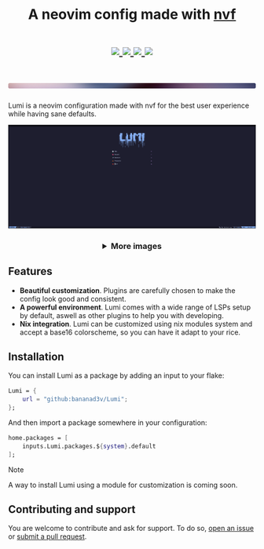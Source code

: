 <h1 align="center">
A neovim config made with <a href="https://github.com/NotAShelf/nvf">nvf</a>
</h1>
<h1 align="center">
<div>
    <a href="https://github.com/BANanaD3V/Lumi/issues">
        <img src="https://img.shields.io/github/issues/BANanaD3V/Lumi?color=A6DA95&labelColor=1e1e2e&style=for-the-badge">
    </a>
    <a href="https://github.com/BANanaD3V/Lumi/stargazers">
        <img src="https://img.shields.io/github/stars/BANanaD3V/Lumi?color=ca9ee6&labelColor=1e1e2e&style=for-the-badge">
    </a>
    <a href="https://github.com/BANanaD3V/Lumi/blob/main/LICENSE">
        <img src="https://img.shields.io/github/license/BANanaD3V/Lumi?color=EA999C&labelColor=1e1e2e&style=for-the-badge">
    </a>
    <a href="https://github.com/BANanaD3V/Lumi/blob/main/LICENSE">
        <img src="https://img.shields.io/badge/made_with-nix-EA9999?color=8BD5CA&labelColor=1e1e2e&style=for-the-badge">
    </a>
</div>
<br>
<img src="./.github/assets/separator.png" width="600px">
</h1>

Lumi is a neovim configuration made with nvf for the best user experience while having sane defaults.

<img src="./.github/assets/showcase_main.png" alt="Main screen">

<h3 align="center">
<details>
    <summary>More images</summary>
    <img src="./.github/assets/showcase_code.png" alt="Working on Lumi">
    <img src="./.github/assets/showcase_markdown.png" alt="Markdown rendering">
    <img src="./.github/assets/showcase_telescope.png" alt="Telescope theming">
</details>
</h3>

## Features

- **Beautiful customization**. Plugins are carefully chosen to make the config look good and consistent.
- **A powerful environment**. Lumi comes with a wide range of LSPs setup by default, aswell as other plugins to help you with developing.
- **Nix integration**. Lumi can be customized using nix modules system and accept a base16 colorscheme, so you can have it adapt to your rice.

## Installation

You can install Lumi as a package by adding an input to your flake:

```nix
Lumi = {
    url = "github:bananad3v/Lumi";
};
```

And then import a package somewhere in your configuration:

```nix
home.packages = [
    inputs.Lumi.packages.${system}.default
];
```

> [!NOTE]  
> A way to install Lumi using a module for customization is coming soon.

## Contributing and support

You are welcome to contribute and ask for support. To do so, [open an issue](https://github.com/BANanaD3V/Lumi/issues) or [submit a pull request](https://github.com/BANanaD3V/Lumi/pulls).